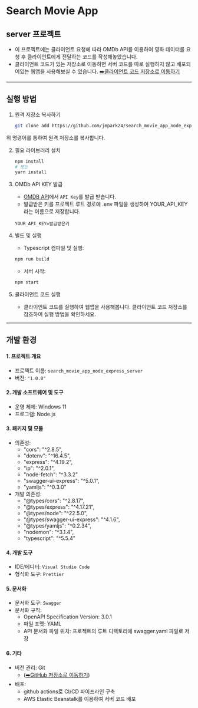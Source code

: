 # Search Movie App

## server 프로젝트

- 이 프로젝트에는 클라이언트 요청에 따라 OMDb API를 이용하여 영화 데이터를 요청 후 클라이언트에게 전달하는 코드를 작성해놓았습니다.
- 클라이언트 코드가 있는 저장소로 이동하면 서버 코드를 따로 실행하지 않고 배포되어있는 웹앱을 사용해보실 수 있습니다. [➡️클라이언트 코드 저장소로 이동하기](https://github.com/jmpark24/search_movie_app_react_ts_client)

---

## 실행 방법

1. 원격 저장소 복사하기

   ```bash
   git clone add https://github.com/jmpark24/search_movie_app_node_express_server.git
   ```

위 명령어를 통하여 원격 저장소를 복사합니다.

2. 필요 라이브러리 설치

   ```bash
   npm install
   # 또는
   yarn install
   ```

3. OMDb API KEY 발급

   - [OMDB API](https://www.omdbapi.com/)에서 `API Key`를 발급 받습니다.
   - 발급받은 키를 프로젝트 루트 경로에 .env 파일을 생성하여 YOUR_API_KEY라는 이름으로 저장합니다.

   ```env
   YOUR_API_KEY=발급받은키
   ```

4. 빌드 및 실행

   - Typescript 컴파일 및 실행:

   ```bash
   npm run build
   ```

   - 서버 시작:

   ```bash
   npm start
   ```

5. 클라이언트 코드 실행
   - 클라이언트 코드를 실행하여 웹앱을 사용해봅니다. 클라이언트 코드 저장소를 참조하여 실행 방법을 확인하세요.

---

## 개발 환경

#### 1. 프로젝트 개요

- 프로젝트 이름: `search_movie_app_node_express_server`
- 버전: `"1.0.0"`

#### 2. 개발 소프트웨어 및 도구

- 운영 체제: Windows 11
- 프로그램: Node.js

#### 3. 패키지 및 모듈

- 의존성:
  - "cors": "^2.8.5",
  - "dotenv": "^16.4.5",
  - "express": "^4.19.2",
  - "ip": "^2.0.1",
  - "node-fetch": "^3.3.2"
  - "swagger-ui-express": "^5.0.1",
  - "yamljs": "^0.3.0"
- 개발 의존성:
  - "@types/cors": "^2.8.17",
  - "@types/express": "^4.17.21",
  - "@types/node": "^22.5.0",
  - "@types/swagger-ui-express": "^4.1.6",
  - "@types/yamljs": "^0.2.34",
  - "nodemon": "^3.1.4",
  - "typescript": "^5.5.4"

#### 4. 개발 도구

- IDE/에디터: `Visual Studio Code`
- 형식화 도구: `Prettier`

#### 5. 문서화

- 문서화 도구: `Swagger`
- 문서화 규칙:
  - OpenAPI Specification Version: 3.0.1
  - 파일 포맷: YAML
  - API 문서화 파일 위치: 프로젝트의 루트 디렉토리에 swagger.yaml 파일로 저장

#### 6. 기타

- 버전 관리: Git
  - ([➡️GitHub 저장소로 이동하기](https://github.com/jmpark24/search_movie_app_node_express_server))
- 배포:
  - github actions로 CI/CD 파이프라인 구축
  - AWS Elastic Beanstalk를 이용하여 서버 코드 배포
